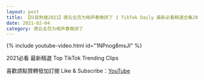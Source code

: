 ```yaml
---
layout: post
title: 【抖音熱搜2021】德云全员为相声春晚拼了 1 TikTok Daily 最新必看精選合集2021 02 04
date: 2021-02-04
category: 德云全员为相声春晚拼了
---
```


{% include youtube-video.html id="1NPnog8msJI" %}

2021必看 最新精選 Top TikTok Trending Clips

喜歡請點贊轉發加訂閱 Like & Subscribe：[YouTube](https://www.youtube.com/channel/UCAoR7VcanIPd04uEq_GIylA/videos)

